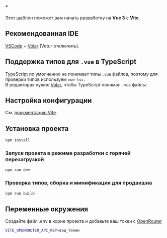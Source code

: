 # .

Этот шаблон поможет вам начать разработку на **Vue 3** с **Vite**.

## Рекомендованная IDE

[VSCode](https://code.visualstudio.com/) + [Volar](https://marketplace.visualstudio.com/items?itemName=Vue.volar) (Vetur отключить).

## Поддержка типов для `.vue` в TypeScript

TypeScript по умолчанию не понимает типы `.vue` файлов, поэтому для проверки типов используем `vue-tsc`.  
В редакторах нужно [Volar](https://marketplace.visualstudio.com/items?itemName=Vue.volar), чтобы TypeScript понимал `.vue` файлы.

## Настройка конфигурации

См. [документацию Vite](https://vite.dev/config/).

## Установка проекта

```sh
npm install
```

### Запуск проекта в режиме разработки с горячей перезагрузкой

```sh
npm run dev
```

### Проверка типов, сборка и минификация для продакшна

```sh
npm run build
```

## Переменные окружения

Создайте файл .env в корне проекта и добавьте ваш токен с [OpenRouter](https://openrouter.ai/)

```sh
VITE_OPENROUTER_API_KEY=ваш_токен
```
